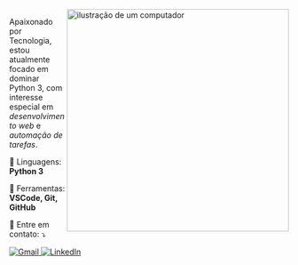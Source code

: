 <img src="https://raw.githubusercontent.com/MicaelliMedeiros/micaellimedeiros/master/image/computer-illustration.png" alt="ilustração de um computador" width="400px" align="right">

<p align="left"> 
  Apaixonado por Tecnologia, estou atualmente focado em dominar Python 3, com interesse especial em <em>desenvolvimento web</em> e <em>automação de tarefas</em>.
</p>

<p align="left">
  🦄 Linguagens: <strong>Python 3</strong>
</p>

<p align="left">
  💼 Ferramentas: <strong>VSCode, Git, GitHub</strong>
</p>

<p align="left">
  💌 Entre em contato: ⤵️
</p>

<p align="left">
  <a href="mailto:julioc43@gmail.com" title="Gmail" target="_blank">
    <img src="https://img.shields.io/badge/-Gmail-FF0000?style=flat-square&labelColor=FF0000&logo=gmail&logoColor=white" alt="Gmail"/>
  </a>

  <a href="https://www.linkedin.com/in/julio-vasconcelos/" title="LinkedIn" target="_blank">
    <img src="https://img.shields.io/badge/-Linkedin-0e76a8?style=flat-square&logo=Linkedin&logoColor=white" alt="LinkedIn"/>
  </a>
</p>

